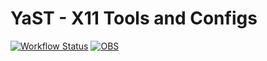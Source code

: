 # YaST - X11 Tools and Configs #

[![Workflow Status](https://github.com/yast/yast-x11/workflows/CI/badge.svg?branch=master)](
https://github.com/yast/yast-x11/actions?query=branch%3Amaster)
[![OBS](https://github.com/yast/yast-x11/actions/workflows/submit.yml/badge.svg)](https://github.com/yast/yast-x11/actions/workflows/submit.yml)

